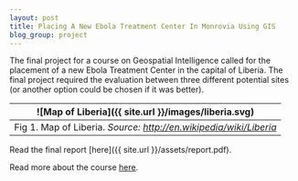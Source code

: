 ```yaml
---
layout: post
title: Placing A New Ebola Treatment Center In Monrovia Using GIS
blog_group: project
---
```


The final project for a course on Geospatial Intelligence called for the placement of a new Ebola Treatment Center in the capital of Liberia. The final project required the evaluation between three different potential sites (or another option could be chosen if it was better).

|![Map of Liberia]({{ site.url }}/images/liberia.svg)|
|---|
|Fig 1. Map of Liberia. *Source: http://en.wikipedia/wiki/Liberia*|

Read the final report [here]({{ site.url }}/assets/report.pdf). 

Read more about the course [here](http://coursera.org/course/geoint).
